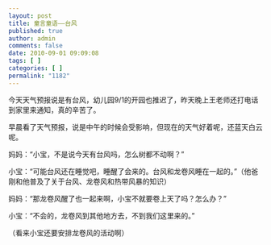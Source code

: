 ```yaml
---
layout: post
title: 童言童语——台风
published: true
author: admin
comments: false
date: 2010-09-01 09:09:08
tags: [ ]
categories: [ ]
permalink: "1182"
---
```

今天天气预报说是有台风，幼儿园9/1的开园也推迟了，昨天晚上王老师还打电话到家里来通知，真的辛苦了。


  


早晨看了天气预报，说是中午的时候会受影响，但现在的天气好着呢，还蓝天白云呢。


  


妈妈：“小宝，不是说今天有台风吗，怎么树都不动啊？”


  


小宝：“可能台风还在睡觉吧，睡醒了会来的。台风和龙卷风睡在一起的。”（他爸刚和他普及了关于台风、龙卷风和热带风暴的知识）


  


妈妈：“那龙卷风醒了也一起来啊，小宝不就要卷上天了吗？怎么办？”


  


小宝：“不会的，龙卷风到其他地方去，不到我们这里来的。”


  


（看来小宝还要安排龙卷风的活动啊）